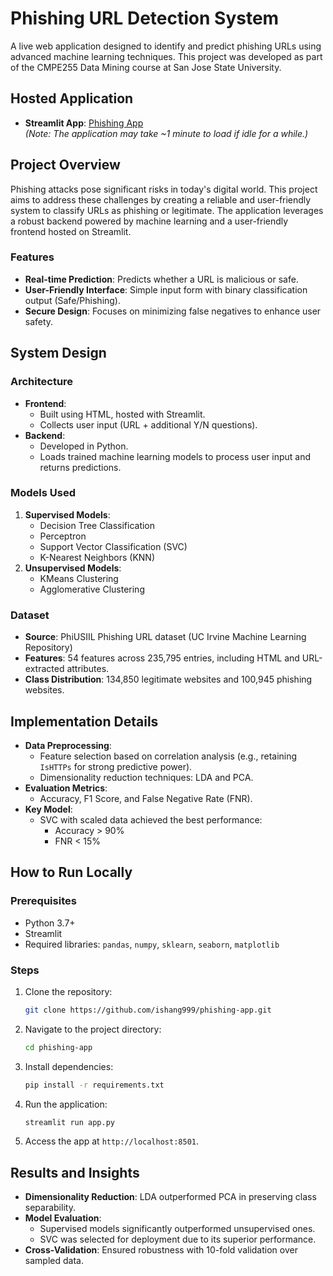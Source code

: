 # Phishing URL Detection System

A live web application designed to identify and predict phishing URLs using advanced machine learning techniques. This project was developed as part of the CMPE255 Data Mining course at San Jose State University.

## Hosted Application

- **Streamlit App**: [Phishing App](https://phishing-app-255.streamlit.app/)  
  _(Note: The application may take ~1 minute to load if idle for a while.)_

## Project Overview

Phishing attacks pose significant risks in today's digital world. This project aims to address these challenges by creating a reliable and user-friendly system to classify URLs as phishing or legitimate. The application leverages a robust backend powered by machine learning and a user-friendly frontend hosted on Streamlit.

### Features

- **Real-time Prediction**: Predicts whether a URL is malicious or safe.
- **User-Friendly Interface**: Simple input form with binary classification output (Safe/Phishing).
- **Secure Design**: Focuses on minimizing false negatives to enhance user safety.

## System Design

### Architecture

- **Frontend**: 
  - Built using HTML, hosted with Streamlit.
  - Collects user input (URL + additional Y/N questions).
- **Backend**:
  - Developed in Python.
  - Loads trained machine learning models to process user input and returns predictions.

### Models Used

1. **Supervised Models**:
   - Decision Tree Classification
   - Perceptron
   - Support Vector Classification (SVC)
   - K-Nearest Neighbors (KNN)
2. **Unsupervised Models**:
   - KMeans Clustering
   - Agglomerative Clustering

### Dataset

- **Source**: PhiUSIIL Phishing URL dataset (UC Irvine Machine Learning Repository)
- **Features**: 54 features across 235,795 entries, including HTML and URL-extracted attributes.
- **Class Distribution**: 134,850 legitimate websites and 100,945 phishing websites.

## Implementation Details

- **Data Preprocessing**:
  - Feature selection based on correlation analysis (e.g., retaining `IsHTTPs` for strong predictive power).
  - Dimensionality reduction techniques: LDA and PCA.
- **Evaluation Metrics**:
  - Accuracy, F1 Score, and False Negative Rate (FNR).
- **Key Model**: 
  - SVC with scaled data achieved the best performance:
    - Accuracy > 90%
    - FNR < 15%

## How to Run Locally

### Prerequisites

- Python 3.7+
- Streamlit
- Required libraries: `pandas`, `numpy`, `sklearn`, `seaborn`, `matplotlib`

### Steps

1. Clone the repository:
   ```bash
   git clone https://github.com/ishang999/phishing-app.git
   ```
2. Navigate to the project directory:
   ```bash
   cd phishing-app
   ```
3. Install dependencies:
   ```bash
   pip install -r requirements.txt
   ```
4. Run the application:
   ```bash
   streamlit run app.py
   ```
5. Access the app at `http://localhost:8501`.

## Results and Insights

- **Dimensionality Reduction**: LDA outperformed PCA in preserving class separability.
- **Model Evaluation**:
  - Supervised models significantly outperformed unsupervised ones.
  - SVC was selected for deployment due to its superior performance.
- **Cross-Validation**: Ensured robustness with 10-fold validation over sampled data.

